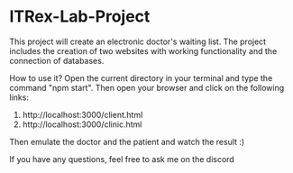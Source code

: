 # ITRex-Lab-Project
This project will create an electronic doctor's waiting list. The project includes the creation of two websites with working functionality and the connection of databases.

How to use it? Open the current directory in your terminal and type the command "npm start". Then open your browser and click on the following links:
  1) http://localhost:3000/client.html
  2) http://localhost:3000/clinic.html
  
Then emulate the doctor and the patient and watch the result :) 

If you have any questions, feel free to ask me on the discord
